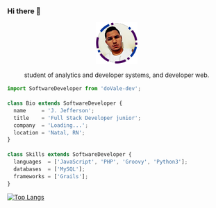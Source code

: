 ### Hi there 👋

<p align="center">
  <img src="https://github.com/Jefferson682/Jefferson682/blob/master/jeff-small.png" />
  <p align="center">student of analytics and developer systems, and developer web.</p>
</p>

```js
import SoftwareDeveloper from 'doVale-dev';

class Bio extends SoftwareDeveloper {
  name     = 'J. Jefferson';
  title    = 'Full Stack Developer junior';
  company  = 'Loading...';
  location = 'Natal, RN';
}

class Skills extends SoftwareDeveloper {
  languages  = ['JavaScript', 'PHP', 'Groovy', 'Python3'];
  databases  = ['MySQL'];
  frameworks = ['Grails'];
}
```
[![Top Langs](https://github-readme-stats.vercel.app/api/top-langs/?username=Jefferson68&layout=compact)](https://github.com/anuraghazra/github-readme-stats)

<!--
**Jefferson682/Jefferson682** is a ✨ _special_ ✨ repository because its `README.md` (this file) appears on your GitHub profile.

Here are some ideas to get you started:

- 🔭 I’m currently working on ...
- 🌱 I’m currently learning ...
- 👯 I’m looking to collaborate on ...
- 🤔 I’m looking for help with ...
- 💬 Ask me about ...
- 📫 How to reach me: ...
- 😄 Pronouns: ...
- ⚡ Fun fact: ...
-->
